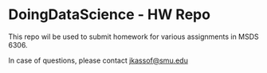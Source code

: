 # DoingDataScience - HW Repo

This repo wil be used to submit homework for various assignments in MSDS 6306.

In case of questions, please contact jkassof@smu.edu